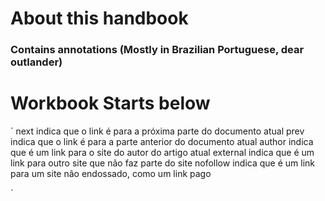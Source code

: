 # About this handbook
### Contains annotations (Mostly in Brazilian Portuguese, dear outlander)
# Workbook Starts below
´
next indica que o link é para a próxima parte do documento atual 
prev indica que o link é para a parte anterior do documento atual 
author indica que é um link para o site do autor do artigo atual 
external indica que é um link para outro site que não faz parte do site 
nofollow indica que é um link para um site não endossado, como um link pago 

´
